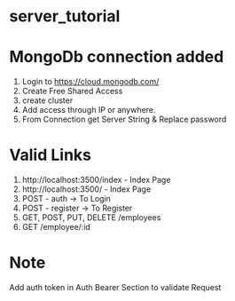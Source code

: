 # server_tutorial


# MongoDb connection added
1. Login to https://cloud.mongodb.com/
2. Create Free Shared Access
3. create cluster
4. Add access through IP or anywhere.
5. From Connection get Server String & Replace password



# Valid Links
1. http://localhost:3500/index - Index Page
2. http://localhost:3500/ - Index Page
3. POST - auth -> To Login
4. POST - register -> To Register
5. GET, POST, PUT, DELETE /employees
6. GET /employee/:id


# Note
Add auth token in Auth Bearer Section to validate Request

